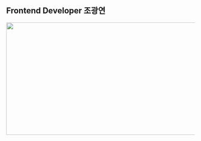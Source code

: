<h2>Frontend Developer 조광연</h2>

<a href="https://github.com/devxb/gitanimals">
<img
  src="https://render.gitanimals.org/farms/rhkdwh91"
  width="600"
  height="300"
/>
</a>
